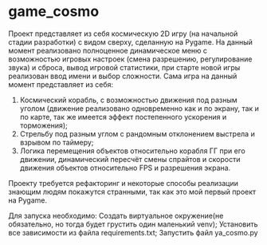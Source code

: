 # game_cosmo
Проект представляет из себя космическую 2D игру (на начальной стадии разработки) с видом сверху, сделанную на Pygame. На данный момент реализовано полноценное динамическое меню с возможностью игровых настроек (смена разрешению, регулирование звука) и сброса, вывод игровой статистики, при старте новой игры реализован ввод имени и выбор сложности. Сама игра на данный момент представляет из себя:
1. Космический корабль, с возможностью движения под разным уголом (движение реализовано одновременно как и по экрану, так и по карте, так же имеется эффект постепенного ускорения и торможения);
2. Стрельбу под разным углом с рандомным отклонением выстрела и взрывом по таймеру;
3. Логика перемещения объектов относительно корабля ГГ при его движении, динамический пересчёт смены спрайтов и скорости движения объектов относительно FPS и разрешения экрана.

Проекту требуется рефакторинг и некоторые способы реализации знающим людям покажутся странными, так как это мой первый проект на Pygame.

Для запуска необходимо:
  Создать виртуальное окружение(не обязательно, но тогда будет грустить один маленький venv);
  Установить все зависимости из файла requirements.txt;
  Запустить файл ya_cosmo.py
